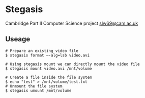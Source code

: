 Stegasis
========
Cambridge Part II Computer Science project <slw69@cam.ac.uk>

Useage
------
    # Prepare an existing video file
    $ stegasis format –-alg=lsb video.avi
     
    # Using stegasis mount we can directly mount the video file
    $ stegasis mount video.avi /mnt/volume
 
    # Create a file inside the file system
    $ echo "test" > /mnt/volume/test.txt
    # Unmount the file system
    $ stegasis umount /mnt/volume

